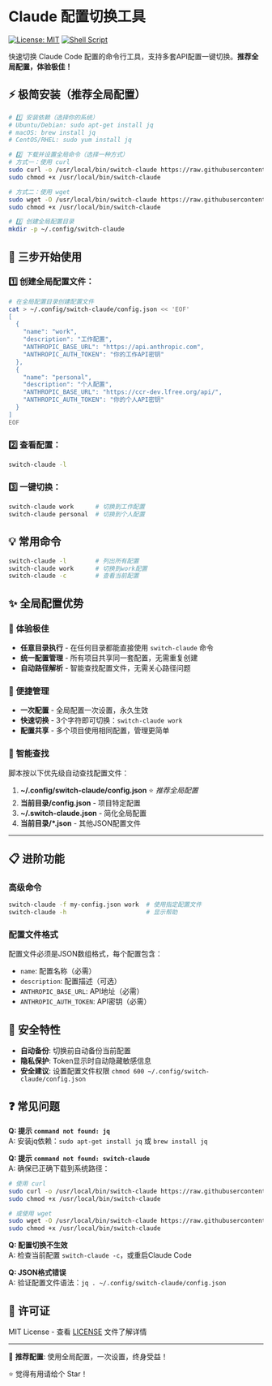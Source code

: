 # Claude 配置切换工具

[![License: MIT](https://img.shields.io/badge/License-MIT-yellow.svg)](https://opensource.org/licenses/MIT)
[![Shell Script](https://badges.frapsoft.com/bash/v1/bash.png?v=103)](https://github.com/ellerbrock/open-source-badges/)

快速切换 Claude Code 配置的命令行工具，支持多套API配置一键切换。**推荐全局配置，体验极佳！**

## ⚡ 极简安装（推荐全局配置）

```bash
# 1️⃣ 安装依赖（选择你的系统）
# Ubuntu/Debian: sudo apt-get install jq
# macOS: brew install jq  
# CentOS/RHEL: sudo yum install jq

# 2️⃣ 下载并设置全局命令（选择一种方式）
# 方式一：使用 curl
sudo curl -o /usr/local/bin/switch-claude https://raw.githubusercontent.com/zdev0x/switch-claude/main/switch-claude.sh
sudo chmod +x /usr/local/bin/switch-claude

# 方式二：使用 wget  
sudo wget -O /usr/local/bin/switch-claude https://raw.githubusercontent.com/zdev0x/switch-claude/main/switch-claude.sh
sudo chmod +x /usr/local/bin/switch-claude

# 3️⃣ 创建全局配置目录
mkdir -p ~/.config/switch-claude
```

## 🚀 三步开始使用

### 1️⃣ 创建全局配置文件：

```bash
# 在全局配置目录创建配置文件
cat > ~/.config/switch-claude/config.json << 'EOF'
[
  {
    "name": "work",
    "description": "工作配置",
    "ANTHROPIC_BASE_URL": "https://api.anthropic.com",
    "ANTHROPIC_AUTH_TOKEN": "你的工作API密钥"
  },
  {
    "name": "personal",
    "description": "个人配置",
    "ANTHROPIC_BASE_URL": "https://ccr-dev.lfree.org/api/",
    "ANTHROPIC_AUTH_TOKEN": "你的个人API密钥"
  }
]
EOF
```

### 2️⃣ 查看配置：
```bash
switch-claude -l
```

### 3️⃣ 一键切换：
```bash
switch-claude work      # 切换到工作配置
switch-claude personal  # 切换到个人配置
```

## 💡 常用命令

```bash
switch-claude -l        # 列出所有配置
switch-claude work      # 切换到work配置  
switch-claude -c        # 查看当前配置
```

## ✨ 全局配置优势

### 🌟 **体验极佳**
- **任意目录执行** - 在任何目录都能直接使用 `switch-claude` 命令
- **统一配置管理** - 所有项目共享同一套配置，无需重复创建
- **自动路径解析** - 智能查找配置文件，无需关心路径问题

### 🔧 **便捷管理**
- **一次配置** - 全局配置一次设置，永久生效
- **快速切换** - 3个字符即可切换：`switch-claude work`
- **配置共享** - 多个项目使用相同配置，管理更简单

### 📁 **智能查找**
脚本按以下优先级自动查找配置文件：
1. **~/.config/switch-claude/config.json** ⭐ *推荐全局配置*
2. **当前目录/config.json** - 项目特定配置
3. **~/.switch-claude.json** - 简化全局配置  
4. **当前目录/*.json** - 其他JSON配置文件

---

## 📋 进阶功能

### 高级命令
```bash
switch-claude -f my-config.json work  # 使用指定配置文件
switch-claude -h                      # 显示帮助
```

### 配置文件格式
配置文件必须是JSON数组格式，每个配置包含：
- `name`: 配置名称（必需）  
- `description`: 配置描述（可选）
- `ANTHROPIC_BASE_URL`: API地址（必需）
- `ANTHROPIC_AUTH_TOKEN`: API密钥（必需）

## 🔐 安全特性

- **自动备份**: 切换前自动备份当前配置
- **隐私保护**: Token显示时自动隐藏敏感信息  
- **安全建议**: 设置配置文件权限 `chmod 600 ~/.config/switch-claude/config.json`

## ❓ 常见问题

**Q: 提示 `command not found: jq`**  
A: 安装jq依赖：`sudo apt-get install jq` 或 `brew install jq`

**Q: 提示 `command not found: switch-claude`**  
A: 确保已正确下载到系统路径：
```bash
# 使用 curl
sudo curl -o /usr/local/bin/switch-claude https://raw.githubusercontent.com/zdev0x/switch-claude/main/switch-claude.sh
sudo chmod +x /usr/local/bin/switch-claude

# 或使用 wget
sudo wget -O /usr/local/bin/switch-claude https://raw.githubusercontent.com/zdev0x/switch-claude/main/switch-claude.sh  
sudo chmod +x /usr/local/bin/switch-claude
```

**Q: 配置切换不生效**  
A: 检查当前配置 `switch-claude -c`，或重启Claude Code

**Q: JSON格式错误**  
A: 验证配置文件语法：`jq . ~/.config/switch-claude/config.json`

## 📄 许可证

MIT License - 查看 [LICENSE](LICENSE) 文件了解详情

---

🌟 **推荐配置**: 使用全局配置，一次设置，终身受益！

⭐ 觉得有用请给个 Star！
